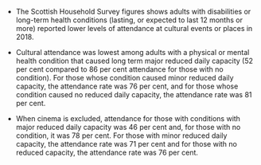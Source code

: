 * The Scottish Household Survey figures shows adults with disabilities or long-term health conditions (lasting, or expected to last 12 months or more) reported lower levels of attendance at cultural events or places in 2018. 

* Cultural attendance was lowest among adults with a physical or mental health condition that caused long term major reduced daily capacity (52 per cent compared to 86 per cent attendance for those with no condition). For those whose condition caused minor reduced daily capacity, the attendance rate was 76 per cent, and for those whose condition caused no reduced daily capacity, the attendance rate was 81 per cent. 

* When cinema is excluded, attendance for those with conditions with major reduced daily capacity was 46 per cent and, for those with no condition, it was 78 per cent. For those with minor reduced daily capacity, the attendance rate was 71 per cent and for those with no reduced capacity, the attendance rate was 76 per cent.  
